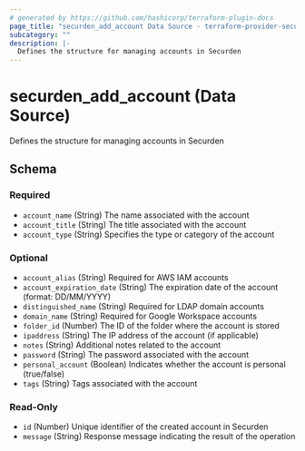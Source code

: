 ```yaml
---
# generated by https://github.com/hashicorp/terraform-plugin-docs
page_title: "securden_add_account Data Source - terraform-provider-securden"
subcategory: ""
description: |-
  Defines the structure for managing accounts in Securden
---
```


# securden_add_account (Data Source)

Defines the structure for managing accounts in Securden



<!-- schema generated by tfplugindocs -->
## Schema

### Required

- `account_name` (String) The name associated with the account
- `account_title` (String) The title associated with the account
- `account_type` (String) Specifies the type or category of the account

### Optional

- `account_alias` (String) Required for AWS IAM accounts
- `account_expiration_date` (String) The expiration date of the account (format: DD/MM/YYYY)
- `distinguished_name` (String) Required for LDAP domain accounts
- `domain_name` (String) Required for Google Workspace accounts
- `folder_id` (Number) The ID of the folder where the account is stored
- `ipaddress` (String) The IP address of the account (if applicable)
- `notes` (String) Additional notes related to the account
- `password` (String) The password associated with the account
- `personal_account` (Boolean) Indicates whether the account is personal (true/false)
- `tags` (String) Tags associated with the account

### Read-Only

- `id` (Number) Unique identifier of the created account in Securden
- `message` (String) Response message indicating the result of the operation
